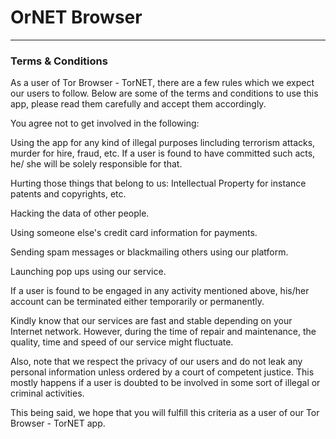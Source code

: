 OrNET Browser
=============

* * *

### Terms & Conditions

As a user of Tor Browser - TorNET, there are a few rules which we expect our users to follow. Below are some of the terms and conditions to use this app, please read them carefully and accept them accordingly.

You agree not to get involved in the following:

Using the app for any kind of illegal purposes lincluding terrorism attacks, murder for hire, fraud, etc. If a user is found to have committed such acts, he/ she will be solely responsible for that.

Hurting those things that belong to us: Intellectual Property for instance patents and copyrights, etc.

Hacking the data of other people.

Using someone else's credit card information for payments.

Sending spam messages or blackmailing others using our platform.

Launching pop ups using our service.

If a user is found to be engaged in any activity mentioned above, his/her account can be terminated either temporarily or permanently.

Kindly know that our services are fast and stable depending on your Internet network. However, during the time of repair and maintenance, the quality, time and speed of our service might fluctuate.

Also, note that we respect the privacy of our users and do not leak any personal information unless ordered by a court of competent justice. This mostly happens if a user is doubted to be involved in some sort of illegal or criminal activities.

This being said, we hope that you will fulfill this criteria as a user of our Tor Browser - TorNET app.